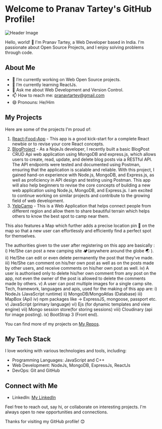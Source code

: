 # Welcome to Pranav Tartey's GitHub Profile!

![Header Image](header-image-link.png) <!-- Optional: Add a header image to personalize your profile -->

Hello, world! 👋 I'm Pranav Tartey, a Web Developer based in India. I'm passionate about Open Source Projects, and I enjoy solving problems through code.

## About Me

- 🔭 I’m currently working on Web Open Source projects.
- 🌱 I’m currently learning ReactJs.
- 💬 Ask me about Web Development and Version Control.
- 📫 How to reach me: pranavtartey@gmail.com
- 😄 Pronouns: He/Him

## My Projects

Here are some of the projects I'm proud of:

1. [React-Food-App](https://github.com/pranavtartey/ReactFoodApp) - This app is a good kick-start for a complete React newbie or to revise your core React concepts.
2. [BlogProject](https://github.com/pranavtartey/BlogProject) - As a NojeJs developer, I recently built a basic BlogPost CRUD Api web application using MongoDB and express.js, which allows users to create, read, update, and delete blog posts via a RESTful API. The API endpoints were tested and documented using Postman, ensuring that the application is scalable and reliable. With this project, I gained hand-on experience with Node.js, MongoDB, and Express.js, as well as proficiency in API design and testing using Postman.
This app will also help beginners to revise the core concepts of building a new web application using Node.js, MongoDB, and Express.js.
I am excited to continue working on similar projects and contribute to the growing field of web development.
3. [YelpCamp](https://github.com/pranavtartey/YelpCamp) - This is a Web Application that helps connect people from different region and allow them to share beautiful terrain which helps others to know the best spot to camp near them.

This also features a Map which further adds a precise location pin 📍 on the map so that a new user can effortlessly and efficiently find a perfect spot for themselves.

The authorities given to the user after registering on this app are basically :
i) He/She can post a new camping site 🏕(anywhere around the globe 🌏 ).
ii) He/She can edit or even delete permanently the post that they’ve made.
iii) He/She can comment on his/her own post as well as on the posts made by other users, and receive comments on his/her own post as well.
iv) A user is authorised only to delete his/her own comment from any post on the app, not even the owner of the post is allowed to delete the comments made by others.
v) A user can post multiple images for a single camp site.
Tech, framework, languages and apis, used for the making of this app are:
i) NodeJs (JavaScript runtime)
ii) MongoDB/MongoAtlas (Database)
iii) MapBox (Api)
iv) npm packages like -> ExpressJS, mongoose, passport etc.
v) JavaScript (primary language)
vi) Ejs (for dynamic templates and view engine)
vii) Mongo session store(for storing sessions)
viii) Cloudinary (api for image posting).
ix) BootStrap 3 (Front end).

You can find more of my projects on [My Repos](https://github.com/pranavtartey).

## My Tech Stack

I love working with various technologies and tools, including:

- Programming Languages: JavaScript and C++
- Web Development: NodeJs, MongoDB, ExpressJs, ReactJs
- DevOps: Git and GitHub

## Connect with Me
- LinkedIn: [My LinkedIn](https://www.linkedin.com/in/pranav-tartey-a7a95b213/)

Feel free to reach out, say hi, or collaborate on interesting projects. I'm always open to new opportunities and connections.

Thanks for visiting my GitHub profile! 😊
